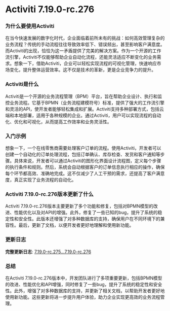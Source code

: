 # Activiti 7.19.0-rc.276
### 为什么要使用Activiti

在当今快速发展的数字化时代，企业面临着前所未有的挑战：如何高效管理复杂的业务流程？传统的手动流程往往导致效率低下、错误频出，甚至影响客户满意度。而Activiti的出现，恰恰为这一矛盾提供了完美的解决方案。作为一个开源的工作流引擎，Activiti不仅能够帮助企业自动化流程，还能灵活适应不断变化的业务需求。想象一下，借助Activiti，企业可以轻松实现流程的可视化管理，快速响应市场变化，提升整体运营效率。这不仅是技术的革新，更是企业竞争力的提升。

### Activiti是什么

Activiti是一个开源的业务流程管理（BPM）平台，旨在帮助企业设计、执行和监控业务流程。它基于BPMN（业务流程建模符号）标准，提供了强大的工作流引擎和灵活的API，使开发者能够轻松集成和扩展。Activiti支持多种部署方式，包括云端和本地部署，适用于各种规模的企业。通过Activiti，用户可以实现流程的自动化、优化和可视化，从而提高工作效率和业务灵活性。

### 入门示例

想象一下，一个在线零售商需要处理客户订单的流程。使用Activiti，开发者可以创建一个自动化的订单处理流程，包括订单确认、库存检查、发货和客户通知等步骤。具体来说，开发者可以通过Activiti的图形化界面设计流程图，定义每个步骤的执行条件和规则。然后，系统会自动根据客户的订单信息执行相应的操作，确保每个环节都高效、准确地完成。这不仅减少了人工干预的需求，还提高了客户满意度，真正实现了业务流程的自动化。

### Activiti 7.19.0-rc.276版本更新了什么

Activiti 7.19.0-rc.276版本主要更新了多个功能和修复，包括对BPMN模型的改进、性能优化以及对API的增强。此外，修复了一些已知的bug，提升了系统的稳定性和安全性。此版本还增强了对多种数据库的支持，确保用户在不同环境下的兼容性。最后，更新了文档，以便开发者更好地理解和使用新功能。

### 更新日志

**完整更新日志**: [7.19.0-rc.275...7.19.0-rc.276](https://github.com/Activiti/Activiti/compare/7.19.0-rc.275...7.19.0-rc.276)

### 总结

在Activiti 7.19.0-rc.276版本中，开发团队进行了多项重要更新，包括BPMN模型的改进、性能优化和API增强，同时修复了一些bug，提升了系统的稳定性和安全性。此外，增强了对多种数据库的支持，并更新了相关文档，以帮助开发者更好地使用新功能。这些更新将进一步提升用户体验，助力企业实现更高效的业务流程管理。
